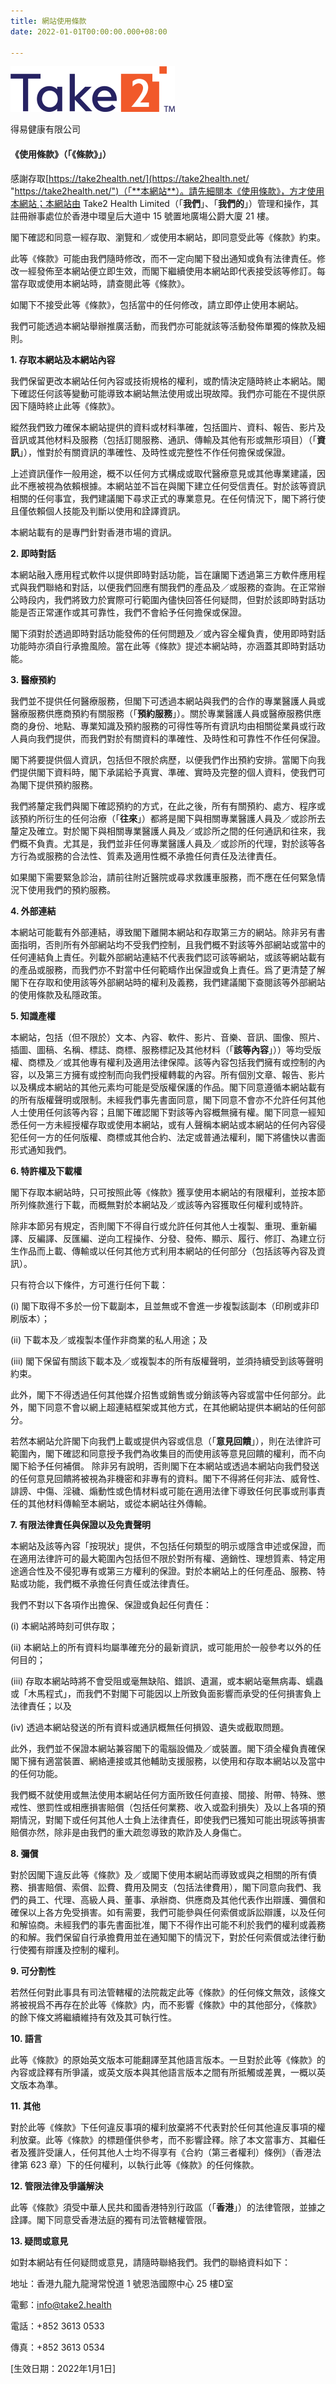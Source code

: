 ```yaml
---
title: 網站使用條款
date: 2022-01-01T00:00:00.000+08:00

---
```

![](../images/picture1.png)

得易健康有限公司

#### **《使用條款》（「《條款》」）**

感謝存取[https://take2health.net/](https://take2health.net/ "https://take2health.net/")（「**本網站**）。請先細閱本《使用條款》，方才使用本網站；本網站由 Take2 Health Limited（「**我們**」、「**我們的**」）管理和操作，其註冊辦事處位於香港中環皇后大道中 15 號置地廣塲公爵大廈 21 樓。

閣下確認和同意一經存取、瀏覽和／或使用本網站，即同意受此等《條款》約束。

此等《條款》可能由我們隨時修改，而不一定向閣下發出通知或負有法律責任。修改一經發佈至本網站便立即生效，而閣下繼續使用本網站即代表接受該等修訂。每當存取或使用本網站時，請查閱此等《條款》。

如閣下不接受此等《條款》，包括當中的任何修改，請立即停止使用本網站。

我們可能透過本網站舉辦推廣活動，而我們亦可能就該等活動發佈單獨的條款及細則。

**1. 存取本網站及本網站內容**

我們保留更改本網站任何內容或技術規格的權利，或酌情決定隨時終止本網站。閣下確認任何該等變動可能導致本網站無法使用或出現故障。我們亦可能在不提供原因下隨時終止此等《條款》。

縱然我們致力確保本網站提供的資料或材料準確，包括圖片、資料、報告、影片及音訊或其他材料及服務（包括訂閱服務、通訊、傳輸及其他有形或無形項目）（「**資訊**」），惟對於有關資訊的準確性、及時性或完整性不作任何擔保或保證。

上述資訊僅作一般用途，概不以任何方式構成或取代醫療意見或其他專業建議，因此不應被視為依賴根據。本網站並不旨在與閣下建立任何受信責任。對於該等資訊相關的任何事宜，我們建議閣下尋求正式的專業意見。在任何情況下，閣下將行使且僅依賴個人技能及判斷以使用和詮譯資訊。

本網站載有的是專門針對香港市場的資訊。

**2. 即時對話**

本網站融入應用程式軟件以提供即時對話功能，旨在讓閣下透過第三方軟件應用程式與我們聯絡和對話，以便我們回應有關我們的產品及／或服務的查詢。在正常辦公時段内，我們將致力於實際可行範圍內儘快回答任何疑問，但對於該即時對話功能是否正常運作或其可靠性，我們不會給予任何擔保或保證。

閣下須對於透過即時對話功能發佈的任何問題及／或內容全權負責，使用即時對話功能時亦須自行承擔風險。當在此等《條款》提述本網站時，亦涵蓋其即時對話功能。

**3. 醫療預約**

我們並不提供任何醫療服務，但閣下可透過本網站與我們的合作的專業醫護人員或醫療服務供應商預約有關服務（「**預約服務**」）。關於專業醫護人員或醫療服務供應商的身份、地點、專業知識及預約服務的可得性等所有資訊均由相關從業員或行政人員向我們提供，而我們對於有關資料的準確性、及時性和可靠性不作任何保證。

閣下將要提供個人資訊，包括但不限於病歷，以便我們作出預約安排。當閣下向我們提供閣下資料時，閣下承諾給予真實、準確、實時及完整的個人資料，使我們可為閣下提供預約服務。

我們將釐定我們與閣下確認預約的方式，在此之後，所有有關預約、處方、程序或該預約所衍生的任何治療（「**往來**」）都將是閣下與相關專業醫護人員及／或診所去釐定及確立。對於閣下與相關專業醫護人員及／或診所之間的任何通訊和往來，我們概不負責。尤其是，我們並非任何專業醫護人員及／或診所的代理，對於該等各方行為或服務的合法性、質素及適用性概不承擔任何責任及法律責任。

如果閣下需要緊急診治，請前往附近醫院或尋求救護車服務，而不應在任何緊急情況下使用我們的預約服務。

**4. 外部連結**

本網站可能載有外部連結，導致閣下離開本網站和存取第三方的網站。除非另有書面指明，否則所有外部網站均不受我們控制，且我們概不對該等外部網站或當中的任何連結負上責任。列載外部網站連結不代表我們認可該等網站，或該等網站載有的產品或服務，而我們亦不對當中任何範疇作出保證或負上責任。爲了更清楚了解閣下在存取和使用該等外部網站時的權利及義務，我們建議閣下查閱該等外部網站的使用條款及私隱政策。

**5. 知識產權**

本網站，包括（但不限於）文本、內容、軟件、影片、音樂、音訊、圖像、照片、插圖、圖稿、名稱、標誌、商標、服務標記及其他材料（「**該等內容**」））等均受版權、商標及／或其他專有權利及適用法律保障。該等內容包括我們擁有或控制的內容，以及第三方擁有或控制而向我們授權轉載的內容。所有個別文章、報告、影片以及構成本網站的其他元素均可能是受版權保護的作品。閣下同意遵循本網站載有的所有版權聲明或限制。未經我們事先書面同意，閣下同意不會亦不允許任何其他人士使用任何該等內容；且閣下確認閣下對該等內容概無擁有權。閣下同意一經知悉任何一方未經授權存取或使用本網站，或有人聲稱本網站或本網站的任何內容侵犯任何一方的任何版權、商標或其他合約、法定或普通法權利，閣下將儘快以書面形式通知我們。

**6. 特許權及下載權**

閣下存取本網站時，只可按照此等《條款》獲享使用本網站的有限權利，並按本節所列條款進行下載，而概無對於本網站及／或該等內容獲取任何權利或特許。

除非本節另有規定，否則閣下不得自行或允許任何其他人士複製、重現、重新編譯、反編譯、反匯編、逆向工程操作、分發、發佈、顯示、履行、修訂、為建立衍生作品而上載、傳輸或以任何其他方式利用本網站的任何部分（包括該等內容及資訊）。

只有符合以下條件，方可進行任何下載：

(i) 閣下取得不多於一份下載副本，且並無或不會進一步複製該副本（印刷或非印刷版本）；

(ii) 下載本及／或複製本僅作非商業的私人用途；及

(iii) 閣下保留有關該下載本及／或複製本的所有版權聲明，並須持續受到該等聲明約束。

此外，閣下不得透過任何其他媒介招售或銷售或分銷該等內容或當中任何部分。此外，閣下同意不會以網上超連結框架或其他方式，在其他網站提供本網站的任何部分。

若然本網站允許閣下向我們上載或提供內容或信息（「**意見回饋**」），則在法律許可範圍內，閣下確認和同意授予我們為收集目的而使用該等意見回饋的權利，而不向閣下給予任何補償。 除非另有說明，否則閣下在本網站或透過本網站向我們發送的任何意見回饋將被視為非機密和非專有的資料。閣下不得將任何非法、威脅性、誹謗、中傷、淫穢、煽動性或色情材料或可能在適用法律下導致任何民事或刑事責任的其他材料傳輸至本網站，或從本網站往外傳輸。

**7. 有限法律責任與保證以及免責聲明**

本網站及該等內容「按現狀」提供，不包括任何類型的明示或隱含申述或保證，而在適用法律許可的最大範圍內包括但不限於對所有權、適銷性、理想質素、特定用途適合性及不侵犯專有或第三方權利的保證。對於本網站上的任何產品、服務、特點或功能，我們概不承擔任何責任或法律責任。

我們不對以下各項作出擔保、保證或負起任何責任：

(i) 本網站將時刻可供存取；

(ii) 本網站上的所有資料均屬準確充分的最新資訊，或可能用於一般參考以外的任何目的；

(iii) 存取本網站時將不會受阻或毫無缺陷、錯誤、遺漏，或本網站毫無病毒、蠕蟲或「木馬程式」，而我們不對閣下可能因以上所致負面影響而承受的任何損害負上法律責任；以及

(iv) 透過本網站發送的所有資料或通訊概無任何損毀、遺失或截取問題。

此外，我們並不保證本網站兼容閣下的電腦設備及／或裝置。閣下須全權負責確保閣下擁有適當裝置、網絡連接或其他輔助支援服務，以使用和存取本網站以及當中的任何功能。

我們概不就使用或無法使用本網站任何方面所致任何直接、間接、附帶、特殊、懲戒性、懲罰性或相應損害賠償（包括任何業務、收入或盈利損失）及以上各項的預期情況，對閣下或任何其他人士負上法律責任，即使我們已獲知可能出現該等損害賠償亦然，除非是由我們的重大疏忽導致的欺詐及人身傷亡。

**8. 彌償**

對於因閣下違反此等《條款》及／或閣下使用本網站而導致或與之相關的所有債務、損害賠償、索償、訟費、費用及開支（包括法律費用），閣下同意向我們、我們的員工、代理、高級人員、董事、承辦商、供應商及其他代表作出辯護、彌償和確保以上各方免受損害。如有需要，我們可能參與任何索償或訴訟辯護，以及任何和解協商。未經我們的事先書面批准，閣下不得作出可能不利於我們的權利或義務的和解。我們保留自行承擔費用並在通知閣下的情況下，對於任何索償或法律行動行使獨有辯護及控制的權利。

**9. 可分割性**

若然任何對此事具有司法管轄權的法院裁定此等《條款》的任何條文無效，該條文將被視爲不再存在於此等《條款》内，而不影響《條款》中的其他部分，《條款》的餘下條文將繼續維持有效及其可執行性。

**10. 語言**

此等《條款》的原始英文版本可能翻譯至其他語言版本。一旦對於此等《條款》的內容或詮釋有所爭議，或英文版本與其他語言版本之間有所抵觸或差異，一概以英文版本為準。

**11. 其他**

對於此等《條款》下任何違反事項的權利放棄將不代表對於任何其他違反事項的權利放棄。此等《條款》的標題僅供參考，而不影響詮釋。除了本文當事方、其繼任者及獲許受讓人，任何其他人士均不得享有《合約（第三者權利）條例》（香港法律第 623 章）下的任何權利，以執行此等《條款》的任何條款。

**12. 管限法律及爭議解決**

此等《條款》須受中華人民共和國香港特別行政區（「**香港**」）的法律管限，並據之詮譯。閣下同意受香港法庭的獨有司法管轄權管限。

**13. 疑問或意見**

如對本網站有任何疑問或意見，請隨時聯絡我們。我們的聯絡資料如下：

地址：香港九龍九龍灣常悅道 1 號恩浩國際中心 25 樓D室

電郵：info@take2.health

電話：+852 3613 0533

傳真：+852 3613 0534

\[生效日期：2022年1月1日\]
